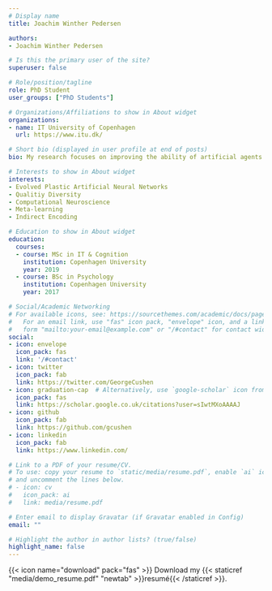 ```yaml
---
# Display name
title: Joachim Winther Pedersen

authors:
- Joachim Winther Pedersen

# Is this the primary user of the site?
superuser: false

# Role/position/tagline
role: PhD Student
user_groups: ["PhD Students"]

# Organizations/Affiliations to show in About widget
organizations:
- name: IT University of Copenhagen
  url: https://www.itu.dk/

# Short bio (displayed in user profile at end of posts)
bio: My research focuses on improving the ability of artificial agents to cope with circumstances outside of what was seen during an initial training phase. 

# Interests to show in About widget
interests:
- Evolved Plastic Artificial Neural Networks
- Qualitiy Diversity
- Computational Neuroscience 
- Meta-learning
- Indirect Encoding

# Education to show in About widget
education:
  courses:
  - course: MSc in IT & Cognition
    institution: Copenhagen University
    year: 2019
  - course: BSc in Psychology
    institution: Copenhagen University
    year: 2017

# Social/Academic Networking
# For available icons, see: https://sourcethemes.com/academic/docs/page-builder/#icons
#   For an email link, use "fas" icon pack, "envelope" icon, and a link in the
#   form "mailto:your-email@example.com" or "/#contact" for contact widget.
social:
- icon: envelope
  icon_pack: fas
  link: '/#contact'
- icon: twitter
  icon_pack: fab
  link: https://twitter.com/GeorgeCushen
- icon: graduation-cap  # Alternatively, use `google-scholar` icon from `ai` icon pack
  icon_pack: fas
  link: https://scholar.google.co.uk/citations?user=sIwtMXoAAAAJ
- icon: github
  icon_pack: fab
  link: https://github.com/gcushen
- icon: linkedin
  icon_pack: fab
  link: https://www.linkedin.com/

# Link to a PDF of your resume/CV.
# To use: copy your resume to `static/media/resume.pdf`, enable `ai` icons in `params.toml`, 
# and uncomment the lines below.
# - icon: cv
#   icon_pack: ai
#   link: media/resume.pdf

# Enter email to display Gravatar (if Gravatar enabled in Config)
email: ""

# Highlight the author in author lists? (true/false)
highlight_name: false
---
```


{{< icon name="download" pack="fas" >}} Download my {{< staticref "media/demo_resume.pdf" "newtab" >}}resumé{{< /staticref >}}.
